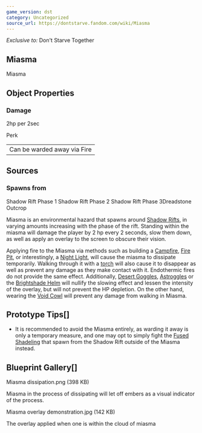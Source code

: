 ```yaml
---
game_version: dst
category: Uncategorized
source_url: https://dontstarve.fandom.com/wiki/Miasma
---
```


*Exclusive to:* Don't Starve Together

## Miasma

Miasma

## Object Properties

### Damage

2hp per 2sec

Perk

|  |
| --- |
| Can be warded away via Fire |

## Sources

### Spawns from

Shadow Rift Phase 1 Shadow Rift Phase 2 Shadow Rift Phase 3Dreadstone Outcrop

Miasma is an environmental hazard that spawns around [Shadow Rifts](/wiki/Rift_Cycle "Rift Cycle"), in varying amounts increasing with the phase of the rift. Standing within the miasma will damage the player by 2 hp every 2 seconds, slow them down, as well as apply an overlay to the screen to obscure their vision.

Applying fire to the Miasma via methods such as building a [Campfire](/wiki/Campfire "Campfire"), [Fire Pit](/wiki/Campfire "Campfire"), or interestingly, a [Night Light](/wiki/Night_Light "Night Light"), will cause the miasma to dissipate temporarily. Walking through it with a [torch](/wiki/Torch "Torch") will also cause it to disappear as well as prevent any damage as they make contact with it. Endothermic fires do not provide the same effect. Additionally, [Desert Goggles](/wiki/Goggles "Goggles"), [Astroggles](/wiki/Astroggles "Astroggles") or the [Brightshade Helm](/wiki/Brightshade_Helm "Brightshade Helm") will nullify the slowing effect and lessen the intensity of the overlay, but will not prevent the HP depletion. On the other hand, wearing the [Void Cowl](/wiki/Void_Cowl "Void Cowl") will prevent any damage from walking in Miasma.

## Prototype Tips[]

* It is recommended to avoid the Miasma entirely, as warding it away is only a temporary measure, and one may opt to simply fight the [Fused Shadeling](/wiki/Fused_Shadeling "Fused Shadeling") that spawn from the Shadow Rift outside of the Miasma instead.

## Blueprint Gallery[]

Miasma dissipation.png (398 KB)

Miasma in the process of dissipating will let off embers as a visual indicator of the process.

Miasma overlay demonstration.jpg (142 KB)

The overlay applied when one is within the cloud of miasma